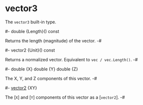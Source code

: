 # vector3

[vector2]: Vector2.md

<!-- api-definition -->
The `vector3` built-in type.

<!-- api-instance-methods -->
#-
double {Length}() const

Returns the length (magnitude) of the vector.
-#

#-
vector2 {Unit}() const

Returns a normalized vector. Equivalent to `vec / vec.Length()`.
-#

<!-- api-members -->
#-
double {X}
double {Y}
double {Z}

The X, Y, and Z components of this vector.
-#

#-
[vector2] {XY}

The [`X`] and [`Y`] components of this vector as a [`vector2`].
-#

